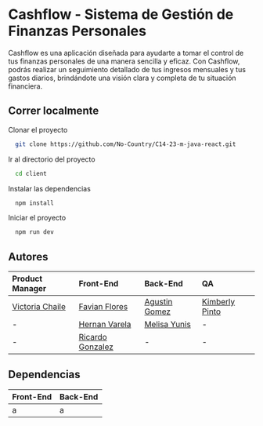 
# Cashflow - Sistema de Gestión de Finanzas Personales

Cashflow es una aplicación diseñada para ayudarte a tomar el control de tus finanzas personales de una manera sencilla y eficaz. Con Cashflow, podrás realizar un seguimiento detallado de tus ingresos mensuales y tus gastos diarios, brindándote una visión clara y completa de tu situación financiera.


## Correr localmente

Clonar el proyecto

```bash
  git clone https://github.com/No-Country/C14-23-m-java-react.git
```

Ir al directorio del proyecto

```bash
  cd client
```

Instalar las dependencias

```bash
  npm install
```

Iniciar el proyecto

```bash
  npm run dev
```

## Autores
|Product Manager|Front-End|Back-End|QA|
| :-------- | :------- | :------------------ | :-------------------------------- |
|[Victoria Chaile](https://www.linkedin.com/in/victoria-agustina-chaile/)|[Favian Flores](#)|[Agustin Gomez](#)|[Kimberly Pinto](https://www.linkedin.com/in/kimberly-pinto-perales/)|
|-|[Hernan Varela](#)|[Melisa Yunis](https://www.linkedin.com/in/melisa-yunis-a536a8254/)|-|
|-|[Ricardo Gonzalez](https://www.linkedin.com/in/ricardoagustingonzalez/)|-|-|



## Dependencias
|Front-End|Back-End|
| :-------- | :-------- |
|a|a|
